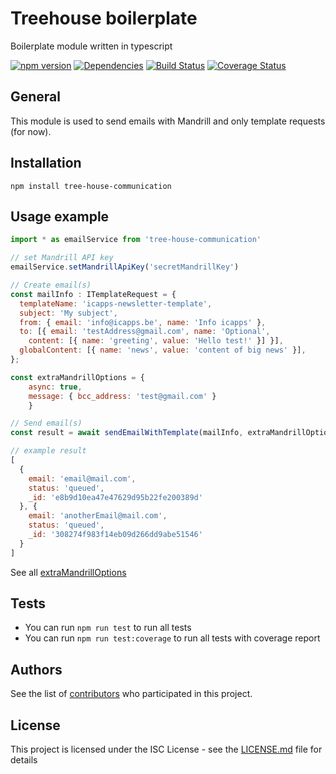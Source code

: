 # Treehouse boilerplate

Boilerplate module written in typescript

[![npm version](https://badge.fury.io/js/tree-house-communication.svg)](https://badge.fury.io/js/tree-house-communication)
[![Dependencies](https://david-dm.org/icapps/tree-house-communication.svg)](https://david-dm.org/icapps/tree-house-communication.svg)
[![Build Status](https://travis-ci.org/icapps/tree-house-communication.svg?branch=master)](https://travis-ci.org/icapps/tree-house-communication)
[![Coverage Status](https://coveralls.io/repos/github/icapps/tree-house-communication/badge.svg)](https://coveralls.io/github/icapps/tree-house-communication)

## General

This module is used to send emails with Mandrill and only template requests (for now).

## Installation

```shell
npm install tree-house-communication
```

## Usage example

```javascript
import * as emailService from 'tree-house-communication'

// set Mandrill API key
emailService.setMandrillApiKey('secretMandrillKey')

// Create email(s)
const mailInfo : ITemplateRequest = {
  templateName: 'icapps-newsletter-template',
  subject: 'My subject',
  from: { email: 'info@icapps.be', name: 'Info icapps' },
  to: [{ email: 'testAddress@gmail.com', name: 'Optional',
    content: [{ name: 'greeting', value: 'Hello test!' }] }],
  globalContent: [{ name: 'news', value: 'content of big news' }],
};

const extraMandrillOptions = {
    async: true,
    message: { bcc_address: 'test@gmail.com' }
    }

// Send email(s)
const result = await sendEmailWithTemplate(mailInfo, extraMandrillOptions);

// example result
[
  {
    email: 'email@mail.com',
    status: 'queued',
    _id: 'e8b9d10ea47e47629d95b22fe200389d'
  }, {
    email: 'anotherEmail@mail.com',
    status: 'queued',
    _id: '308274f983f14eb09d266dd9abe51546'
  }
]
```

See all [extraMandrillOptions](https://mandrillapp.com/api/docs/messages.JSON.html#method=send-template)

## Tests

- You can run `npm run test` to run all tests
- You can run `npm run test:coverage` to run all tests with coverage report

## Authors

See the list of [contributors](https://github.com/icapps/tree-house-communication/contributors) who participated in this project.

## License

This project is licensed under the ISC License - see the [LICENSE.md](LICENSE.md) file for details
